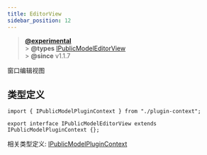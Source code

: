 ```yaml
---
title: EditorView
sidebar_position: 12
---
```


> **[@experimental](./#experimental)**<br/> > **@types** [IPublicModelEditorView](https://github.com/fe-lce/lowcode-engine/blob/main/packages/types/src/shell/model/editor-view.ts)<br/> > **@since** v1.1.7

窗口编辑视图

## 类型定义

```
import { IPublicModelPluginContext } from "./plugin-context";

export interface IPublicModelEditorView extends IPublicModelPluginContext {};

```

相关类型定义: [IPublicModelPluginContext](https://github.com/fe-lce/lowcode-engine/blob/main/packages/types/src/shell/model/plugin-context.ts)
